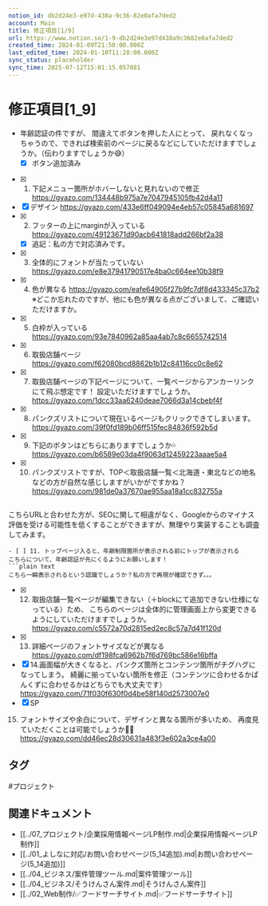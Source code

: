 ```yaml
---
notion_id: db2d24e3-e97d-438a-9c36-82e0afa7ded2
account: Main
title: 修正項目[1/9]
url: https://www.notion.so/1-9-db2d24e3e97d438a9c3682e0afa7ded2
created_time: 2024-01-09T21:50:00.000Z
last_edited_time: 2024-01-10T11:28:00.000Z
sync_status: placeholder
sync_time: 2025-07-12T15:01:15.057881
---
```

# 修正項目[1_9]

- 年齢認証の件ですが、
間違えてボタンを押した人にとって、
戻れなくなっちゃうので、できれば検索前のページに戻るなどにしていただけますでしょうか。（伝わりますでしょうか😅）
  - [x] ボタン追加済み
- [x] 1. 下記メニュー箇所がホバーしないと見れないので修正
https://gyazo.com/134448b975a7e7047945105fb42d4a11
- [x] デザイン
https://gyazo.com/433e6ff049094e4eb57c05845a681697
- [x] 2. フッターの上にmarginが入っている
https://gyazo.com/49123671d90acb641818add266bf2a38
  - [x] 追記：私の方で対応済みです。
- [x] 3. 全体的にフォントが当たっていない
https://gyazo.com/e8e37941790517e4ba0c664ee10b38f9
- [x] 4. 色が異なる
https://gyazo.com/eafe64905f27b9fc7df8d433345c37b2
※どこか忘れたのですが、他にも色が異なる点がございまして、ご確認いただけますか。
- [x] 5. 白枠が入っている
https://gyazo.com/93e7840962a85aa4ab7c8c6655742514
- [x] 6. 取扱店舗ページ
https://gyazo.com/f62080bcd8862b1b12c84116cc0c8e62
- [x] 7. 取扱店舗ページの下記ページについて、一覧ページからアンカーリンクにて飛ぶ想定です！
設定いただけますでしょうか。
https://gyazo.com/1dcc33aa6240deae7066d3a14cbebf4f
- [x] 8. パンクズリストについて現在いるページもクリックできてしまいます。
https://gyazo.com/39f0fd189b06ff515fec84836f592b5d
- [x] 9. 下記のボタンはどちらにありますでしょうか💦
https://gyazo.com/b6589e03da4f9063d12459223aaae5a4
- [x] 10. パンクズリストですが、TOP＜取扱店舗一覧＜北海道・東北などの地名
などの方が自然な感じしますがいかがですかね？
https://gyazo.com/981de0a37670ae955aa18a1cc832755a
  ```plain text
こちらURLと合わせた方が、SEOに関して相違がなく、Googleからのマイナス評価を受ける可能性を低くすることができますが、無理やり実装することも調査してみます。
  ```
- [ ] 11. トップページ入ると、年齢制限箇所が表示される前にトップが表示される
こちらについて、年齢認証が先にくるようにお願いします！
  ```plain text
こちら一瞬表示されるという認識でしょうか？私の方で再現が確認できず。。。
  ```
- [x] 12. 取扱店舗一覧ページが編集できない（＋blockにて追加できない仕様になっている）ため、
こちらのページは全体的に管理画面上から変更できるようにしていただけますでしょうか。
https://gyazo.com/c5572a70d2815ed2ec8c57a7d41f120d
- [x] 13. 詳細ページのフォントサイズなどが異なる
https://gyazo.com/df198fca6962b7f6d769bc586e16bffa
- [x] 14.画面幅が大きくなると、パンクズ箇所とコンテンツ箇所がチグハグになってしまう。
綺麗に揃っていない箇所を修正（コンテンツに合わせるかぱんくずに合わせるかはどちらでも大丈夫です）
https://gyazo.com/71f030f630f0d4be58f140d2573007e0
- [x] SP
15. フォントサイズや余白について、デザインと異なる箇所が多いため、
再度見ていただくことは可能でしょうか🙇‍♂️
https://gyazo.com/dd46ec28d30631a483f3e602a3ce4a00

## タグ

#プロジェクト 

## 関連ドキュメント

- [[../07_プロジェクト/企業採用情報ページLP制作.md|企業採用情報ページLP制作]]
- [[../01_よしなに対応/お問い合わせページ(5_14追加).md|お問い合わせページ(5_14追加)]]
- [[../04_ビジネス/案件管理ツール.md|案件管理ツール]]
- [[../04_ビジネス/そうけんさん案件.md|そうけんさん案件]]
- [[../02_Web制作/✅フードサーチサイト.md|✅フードサーチサイト]]
